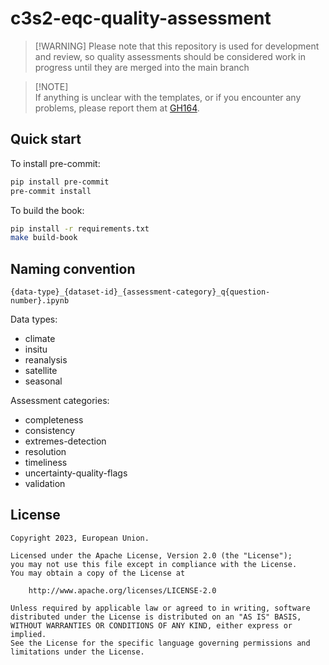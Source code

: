 # c3s2-eqc-quality-assessment

> \[!WARNING\]
> Please note that this repository is used for development and review, so quality assessments should be considered work in progress until they are merged into the main branch

> \[!NOTE\]\
> If anything is unclear with the templates, or if you encounter any problems, please report them at [GH164](https://github.com/ecmwf-projects/c3s2-eqc-quality-assessment/issues/164).

## Quick start

To install pre-commit:

```bash
pip install pre-commit
pre-commit install
```

To build the book:

```bash
pip install -r requirements.txt
make build-book
```

## Naming convention

`{data-type}_{dataset-id}_{assessment-category}_q{question-number}.ipynb`

Data types:

- climate
- insitu
- reanalysis
- satellite
- seasonal

Assessment categories:

- completeness
- consistency
- extremes-detection
- resolution
- timeliness
- uncertainty-quality-flags
- validation

## License

```
Copyright 2023, European Union.

Licensed under the Apache License, Version 2.0 (the "License");
you may not use this file except in compliance with the License.
You may obtain a copy of the License at

    http://www.apache.org/licenses/LICENSE-2.0

Unless required by applicable law or agreed to in writing, software
distributed under the License is distributed on an "AS IS" BASIS,
WITHOUT WARRANTIES OR CONDITIONS OF ANY KIND, either express or implied.
See the License for the specific language governing permissions and
limitations under the License.
```
